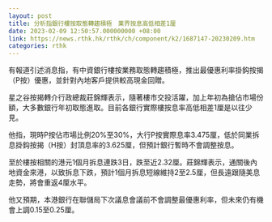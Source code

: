 ```yaml
---
layout: post
title: 分析指銀行樓按取態轉趨積極　業界按息高低相差1厘
date: 2023-02-09 12:50:57.000000000 +08:00
link: https://news.rthk.hk/rthk/ch/component/k2/1687147-20230209.htm
categories: rthk
---
```


有報道引述消息指，有中資銀行樓按業務取態轉趨積極，推出最優惠利率掛鈎按揭（P按）優惠，並針對內地客戶提供較高現金回贈。

星之谷按揭轉介行政總裁莊錦輝表示，隨著樓市交投活躍，加上年初為搶佔市場份額，大多數銀行年初取態進取。目前各銀行實際樓按息率高低相差1厘是以往少見。

他指，現時P按佔市場比例20%至30%，大行P按實際息率3.475厘，低於同業拆息掛鈎按揭（H按）封頂息率的3.625厘，但預計銀行暫時不會調整按息。

至於樓按相關的港元1個月拆息連跌3日，跌至近2.32厘。莊錦輝表示，通關後內地資金來港，以致拆息下跌，預計1個月拆息短線維持2至2.5厘，但長遠跟隨美息走勢，將會重返4厘水平。

他又預期，本港銀行在聯儲局下次議息會議前不會調整最優惠利率，但未來仍有機會上調0.15至0.25厘。
